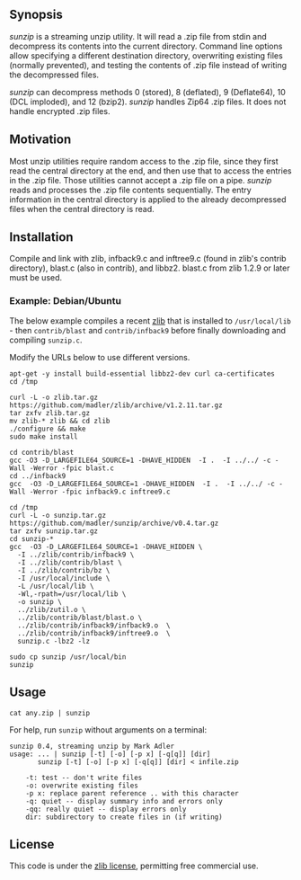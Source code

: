 Synopsis
--------

_sunzip_ is a streaming unzip utility. It will read a .zip file from stdin and
decompress its contents into the current directory. Command line options allow
specifying a different destination directory, overwriting existing files
(normally prevented), and testing the contents of .zip file instead of writing
the decompressed files.

_sunzip_ can decompress methods 0 (stored), 8 (deflated), 9 (Deflate64), 10
(DCL imploded), and 12 (bzip2). _sunzip_ handles Zip64 .zip files. It does not
handle encrypted .zip files.

Motivation
----------

Most unzip utilities require random access to the .zip file, since they first
read the central directory at the end, and then use that to access the entries
in the .zip file. Those utilities cannot accept a .zip file on a pipe. _sunzip_
reads and processes the .zip file contents sequentially. The entry information
in the central directory is applied to the already decompressed files when the
central directory is read.

Installation
------------

Compile and link with zlib, infback9.c and inftree9.c (found in zlib's contrib
directory), blast.c (also in contrib), and libbz2. blast.c from zlib 1.2.9 or
later must be used.


### Example: Debian/Ubuntu

The below example compiles a recent [zlib](https://github.com/madler/zlib) that is 
installed to `/usr/local/lib` - then `contrib/blast` and `contrib/infback9`
before finally downloading and compiling `sunzip.c`. 

Modify the URLs below to use different versions.

```
apt-get -y install build-essential libbz2-dev curl ca-certificates
cd /tmp

curl -L -o zlib.tar.gz https://github.com/madler/zlib/archive/v1.2.11.tar.gz
tar zxfv zlib.tar.gz
mv zlib-* zlib && cd zlib
./configure && make
sudo make install

cd contrib/blast
gcc -O3 -D_LARGEFILE64_SOURCE=1 -DHAVE_HIDDEN  -I .  -I ../../ -c -Wall -Werror -fpic blast.c
cd ../infback9
gcc  -O3 -D_LARGEFILE64_SOURCE=1 -DHAVE_HIDDEN  -I .  -I ../../ -c -Wall -Werror -fpic infback9.c inftree9.c

cd /tmp
curl -L -o sunzip.tar.gz https://github.com/madler/sunzip/archive/v0.4.tar.gz
tar zxfv sunzip.tar.gz
cd sunzip-*
gcc  -O3 -D_LARGEFILE64_SOURCE=1 -DHAVE_HIDDEN \
  -I ../zlib/contrib/infback9 \
  -I ../zlib/contrib/blast \
  -I ../zlib/contrib/bz \
  -I /usr/local/include \
  -L /usr/local/lib \
  -Wl,-rpath=/usr/local/lib \
  -o sunzip \
  ../zlib/zutil.o \
  ../zlib/contrib/blast/blast.o \
  ../zlib/contrib/infback9/infback9.o  \
  ../zlib/contrib/infback9/inftree9.o  \
  sunzip.c -lbz2 -lz

sudo cp sunzip /usr/local/bin
sunzip
```

Usage
-----

    cat any.zip | sunzip

For help, run `sunzip` without arguments on a terminal:

```
sunzip 0.4, streaming unzip by Mark Adler
usage: ... | sunzip [-t] [-o] [-p x] [-q[q]] [dir]
       sunzip [-t] [-o] [-p x] [-q[q]] [dir] < infile.zip

	-t: test -- don't write files
	-o: overwrite existing files
	-p x: replace parent reference .. with this character
	-q: quiet -- display summary info and errors only
	-qq: really quiet -- display errors only
	dir: subdirectory to create files in (if writing)
```

License
-------

This code is under the [zlib license](sunzip.c), permitting free commercial use.
